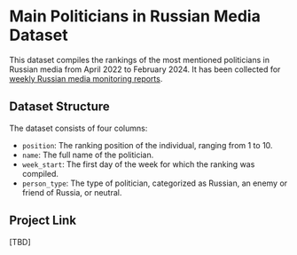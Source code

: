 # Main Politicians in Russian Media Dataset

This dataset compiles the rankings of the most mentioned politicians in Russian media from April 2022 to February 2024. It has been collected for [weekly Russian media monitoring reports](https://texty.org.ua/articles/111804/ode-to-joy-relishing-putins-interview-to-tucker-carlson-russian-media-monitoring-report-5-11-february-2024/).

## Dataset Structure

The dataset consists of four columns:

- `position`: The ranking position of the individual, ranging from 1 to 10.
- `name`: The full name of the politician.
- `week_start`: The first day of the week for which the ranking was compiled.
- `person_type`: The type of politician, categorized as Russian, an enemy or friend of Russia, or neutral.

## Project Link

[TBD]
